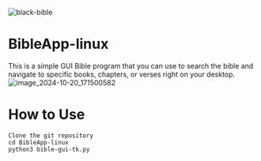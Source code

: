 ![black-bible](https://github.com/user-attachments/assets/e809524a-603f-4ad6-ba93-c89ace00ed31)
# BibleApp-linux
This is a simple GUI Bible program that you can use to search the bible and navigate to specific books, chapters, or verses right on your desktop.
![image_2024-10-20_171500582](https://github.com/user-attachments/assets/b2b31fe7-78a5-4cda-ba50-cac73d1167a1)

# How to Use
```
Clone the git repository
cd BibleApp-linux
python3 bible-gui-tk.py
```
